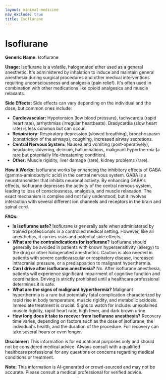 ```yaml
---
layout: minimal-medicine
nav_exclude: true
title: Isoflurane
---
```


# Isoflurane

**Generic Name:** Isoflurane

**Usage:** Isoflurane is a volatile, halogenated ether used as a general anesthetic.  It's administered by inhalation to induce and maintain general anesthesia during surgical procedures and other medical interventions requiring unconsciousness and analgesia (pain relief).  It's often used in combination with other medications like opioid analgesics and muscle relaxants.


**Side Effects:**  Side effects can vary depending on the individual and the dose, but common ones include:

* **Cardiovascular:** Hypotension (low blood pressure), tachycardia (rapid heart rate), arrhythmias (irregular heartbeats).  Bradycardia (slow heart rate) is less common but can occur.
* **Respiratory:** Respiratory depression (slowed breathing), bronchospasm (constriction of the airways), coughing, increased airway secretions.
* **Central Nervous System:** Nausea and vomiting (post-operatively), headache, shivering, delirium, hallucinations,  malignant hyperthermia (a rare but potentially life-threatening condition).
* **Other:** Muscle rigidity, liver damage (rare), kidney problems (rare).


**How it Works:** Isoflurane works by enhancing the inhibitory effects of GABA (gamma-aminobutyric acid) in the central nervous system. GABA is a neurotransmitter that inhibits neuronal activity.  By enhancing GABA's effects, isoflurane depresses the activity of the central nervous system, leading to loss of consciousness, analgesia, and muscle relaxation.  The exact mechanism is complex and not fully understood, but it involves interaction with several different ion channels and receptors in the brain and spinal cord.


**FAQs:**

* **Is isoflurane safe?** Isoflurane is generally safe when administered by trained professionals in a controlled medical setting. However, like all anesthetics, it carries risks and potential side effects.
* **What are the contraindications for isoflurane?**  Isoflurane should generally be avoided in patients with known hypersensitivity (allergy) to the drug or other halogenated anesthetics.  Caution is also needed in patients with severe cardiovascular or respiratory disease, increased intracranial pressure, or a predisposition to malignant hyperthermia.
* **Can I drive after isoflurane anesthesia?** No.  After isoflurane anesthesia, patients will experience significant impairment of cognitive function and coordination. Driving is strictly prohibited until a healthcare professional determines it is safe.
* **What are the signs of malignant hyperthermia?** Malignant hyperthermia is a rare but potentially fatal complication characterized by rapid rise in body temperature, muscle rigidity, and metabolic acidosis.  Immediate treatment is crucial.  Signs to watch for include: unexplained muscle rigidity, rapid heart rate, high fever, and dark brown urine.
* **How long does it take to recover from isoflurane anesthesia?** Recovery time varies, depending on factors such as the dose of isoflurane, the individual's health, and the duration of the procedure.  Full recovery can take several hours or even longer.


**Disclaimer:** This information is for educational purposes only and should not be considered medical advice.  Always consult with a qualified healthcare professional for any questions or concerns regarding medical conditions or treatment.


**Note:** This information is AI-generated or crowd-sourced and may not be accurate. Please consult a medical professional for verified advice.
